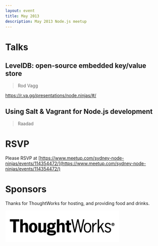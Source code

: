 ```yaml
---
layout: event
title: May 2013
description: May 2013 Node.js meetup
---
```


# Talks

## LevelDB: open-source embedded key/value store

> Rod Vagg

https://r.va.gg/presentations/node.ninjas/#/

## Using Salt & Vagrant for Node.js development

> Raadad

# RSVP

Please RSVP at [https://www.meetup.com/sydney-node-ninjas/events/114354472/](https://www.meetup.com/sydney-node-ninjas/events/114354472/)

# Sponsors

Thanks for ThoughtWorks for hosting, and providing food and drinks.

<img src="/assets/images/sponsors/thoughtworks.jpg" alt="Thoughtworks logo" height="100" />
